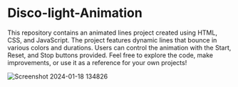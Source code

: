 # Disco-light-Animation

This repository contains an animated lines project created using HTML, CSS, and JavaScript. The project features dynamic lines that bounce in various colors and durations. Users can control the animation with the Start, Reset, and Stop buttons provided. Feel free to explore the code, make improvements, or use it as a reference for your own projects!

![Screenshot 2024-01-18 134826](https://github.com/jaiswalrahul2427/Disco-light-Animation/assets/133475235/f16f19cc-0603-4d20-b1c9-2f79ac2fc454)

